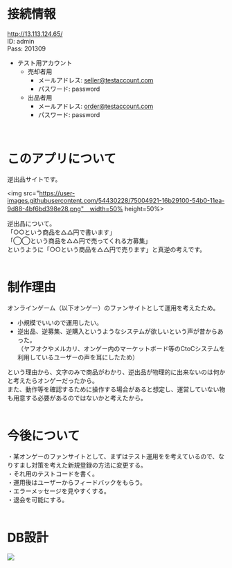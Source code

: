 # 接続情報
http://13.113.124.65/  
ID: admin  
Pass: 201309  
  
* テスト用アカウント
  * 売却者用
    * メールアドレス: seller@testaccount.com
    * パスワード: password
  * 出品者用
    * メールアドレス: order@testaccount.com
    * パスワード: password  
<br/>
  
# このアプリについて
逆出品サイトです。  
  
<img src="https://user-images.githubusercontent.com/54430228/75004921-16b29100-54b0-11ea-9d88-4bf6bd398e28.png"　width=50% height=50%>


逆出品について。  
「○○という商品を△△円で書います」  
「◯◯という商品を△△円で売ってくれる方募集」  
というように「○○という商品を△△円で売ります」と真逆の考えです。  
<br/>
  
# 制作理由
オンラインゲーム（以下オンゲー）のファンサイトとして運用を考えたため。  
  
* 小規模でいいので運用したい。  
* 逆出品、逆募集、逆購入というようなシステムが欲しいという声が昔からあった。  
（ヤフオクやメルカリ、オンゲー内のマーケットボード等のCtoCシステムを利用しているユーザーの声を耳にしたため）<br/>
  
という理由から、文字のみで商品がわかり、逆出品が物理的に出来ないのは何かと考えたらオンゲーだったから。    
また、動作等を確認するために操作する場合があると想定し、運営していない物も用意する必要があるのではないかと考えたから。  
<br/>
  
# 今後について
・某オンゲーのファンサイトとして、まずはテスト運用をを考えているので、なりすまし対策を考えた新規登録の方法に変更する。  
・それ用のテストコードを書く。   
・運用後はユーザーからフィードバックをもらう。  
・エラーメッセージを見やすくする。  
・退会を可能にする。  
<br/>
  
# DB設計
<img src="https://user-images.githubusercontent.com/54430228/74808740-e1cb0080-532e-11ea-8309-0b65d319b381.png">

